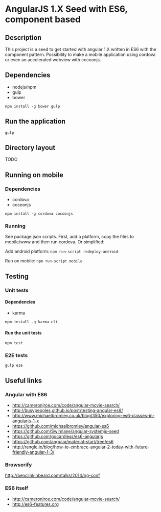 # AngularJS 1.X Seed with ES6, component based

## Description

This project is a seed to get started with angular 1.X written in ES6 with the component pattern. 
Possibility to make a mobile application using cordova or even an accelerated webview with cocoonjs.

## Dependencies

* nodejs/npm
* gulp
* bower

`npm install -g bower gulp`

## Run the application

`gulp`

## Directory layout

TODO

## Running on mobile

### Dependencies

* cordova
* cocoonjs

`npm install -g cordova cocoonjs`

### Running

See package.json scripts. First, add a platform, copy the files to mobile/www and then run cordova. Or simplified:

Add android platform:
`npm run-script redeploy-android`

Run on mobile:
`npm run-script mobile`

## Testing

### Unit tests

#### Dependencies

* karma

`npm install -g karma-cli`

#### Run the unit tests

`npm test`

### E2E tests

`gulp e2e`

## Useful links

### Angular with ES6

* http://cameronjroe.com/code/angular-movie-search/
* http://busypeoples.github.io/post/testing-angular-es6/
* http://www.michaelbromley.co.uk/blog/350/exploring-es6-classes-in-angularjs-1-x
* https://github.com/michaelbromley/angular-es6
* https://github.com/Swimlane/angular-systemjs-seed
* https://github.com/gocardless/es6-angularjs
* https://github.com/angular/material-start/tree/es6
* http://rangle.io/blog/how-to-embrace-angular-2-today-with-future-friendly-angular-1-3/

### Browserify

http://benclinkinbeard.com/talks/2014/ng-conf

### ES6 itself

* http://cameronjroe.com/code/angular-movie-search/
* http://es6-features.org